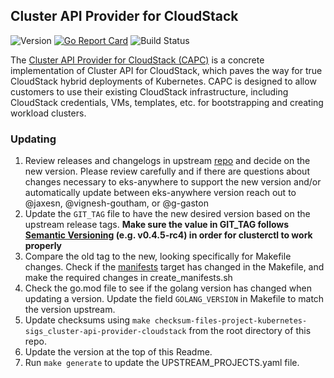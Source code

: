 ## **Cluster API Provider for CloudStack**
![Version](https://img.shields.io/badge/version-v0.4.9--rc-2)
[![Go Report Card](https://goreportcard.com/badge/kubernetes-sigs/cluster-api-provider-cloudstack)](https://goreportcard.com/report/kubernetes-sigs/cluster-api-provider-cloudstack)
![Build Status](https://codebuild.us-west-2.amazonaws.com/badges?uuid=eyJlbmNyeXB0ZWREYXRhIjoiS0M4VGRyK0xWM2ZZY0pRbVMvY0pHRWlVSEJ3M1I4SXNRaVNxSnB5blVYTHpHSkNFWlpXcWhHSmdlSkhCVnVwSXJyVm16NFlSUzVSRC9vN2g2bmY5NjVnPSIsIml2UGFyYW1ldGVyU3BlYyI6ImQ4ZldMWnMweEIyTmxrTk8iLCJtYXRlcmlhbFNldFNlcmlhbCI6MX0%3D&branch=main)

The [Cluster API Provider for CloudStack (CAPC)](https://github.com/kubernetes-sigs/cluster-api-provider-cloudstack) is a concrete implementation of Cluster API for CloudStack, which paves the way for true CloudStack hybrid deployments of Kubernetes. CAPC is designed to allow customers to use their existing CloudStack infrastructure, including CloudStack credentials, VMs, templates, etc. for bootstrapping and creating workload clusters.

### Updating

1. Review releases and changelogs in upstream [repo](https://github.com/kubernetes-sigs/cluster-api-provider-cloudstack) and decide on the new version.
   Please review carefully and if there are questions about changes necessary to eks-anywhere to support the new version
   and/or automatically update between eks-anywhere version reach out to @jaxesn, @vignesh-goutham, or @g-gaston
1. Update the `GIT_TAG` file to have the new desired version based on the upstream release tags. **Make sure the value in GIT_TAG follows [Semantic Versioning](http://semver.org/) (e.g. v0.4.5-rc4) in order for clusterctl to work properly**
1. Compare the old tag to the new, looking specifically for Makefile changes. Check if the [manifests](https://github.com/kubernetes-sigs/cluster-api-provider-cloudstack/blob/v0.3.0/Makefile#L51)
   target has changed in the Makefile, and make the required changes in create_manifests.sh
1. Check the go.mod file to see if the golang version has changed when updating a version. Update the field `GOLANG_VERSION` in
   Makefile to match the version upstream.
1. Update checksums using `make checksum-files-project-kubernetes-sigs_cluster-api-provider-cloudstack` from the root directory of this repo.
1. Update the version at the top of this Readme.
1. Run `make generate` to update the UPSTREAM_PROJECTS.yaml file.
